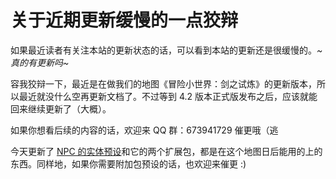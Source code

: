 # 关于近期更新缓慢的一点狡辩

如果最近读者有关注本站的更新状态的话，可以看到本站的更新还是很缓慢的。*~真的有更新吗~*

容我狡辩一下，最近是在做我们的地图《冒险小世界：剑之试炼》的更新版本，所以最近就没什么空再更新文档了。不过等到 4.2 版本正式版发布之后，应该就能回来继续更新了（大概）。

如果你想看后续的内容的话，欢迎来 QQ 群：673941729 催更哦（逃

今天更新了 [NPC 的实体预设](/docs/dev_template/entities/npc/main_v2)和它的两个扩展包，都是在这个地图日后能用的上的东西。同样地，如果你需要附加包预设的话，也欢迎来催更 :)

